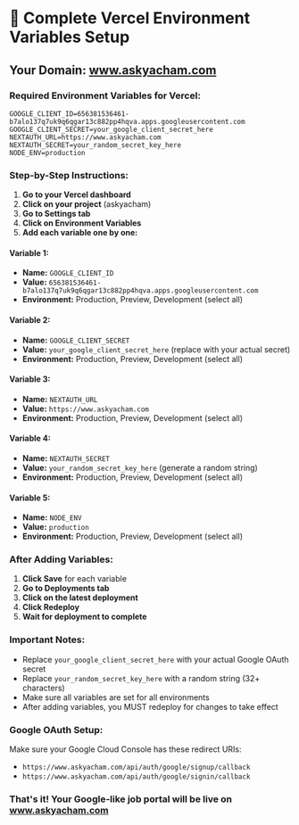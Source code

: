 # 🚀 Complete Vercel Environment Variables Setup

## Your Domain: www.askyacham.com

### Required Environment Variables for Vercel:

```
GOOGLE_CLIENT_ID=656381536461-b7alo137q7uk9q6qgar13c882pp4hqva.apps.googleusercontent.com
GOOGLE_CLIENT_SECRET=your_google_client_secret_here
NEXTAUTH_URL=https://www.askyacham.com
NEXTAUTH_SECRET=your_random_secret_key_here
NODE_ENV=production
```

### Step-by-Step Instructions:

1. **Go to your Vercel dashboard**
2. **Click on your project** (askyacham)
3. **Go to Settings tab**
4. **Click on Environment Variables**
5. **Add each variable one by one:**

#### Variable 1:
- **Name:** `GOOGLE_CLIENT_ID`
- **Value:** `656381536461-b7alo137q7uk9q6qgar13c882pp4hqva.apps.googleusercontent.com`
- **Environment:** Production, Preview, Development (select all)

#### Variable 2:
- **Name:** `GOOGLE_CLIENT_SECRET`
- **Value:** `your_google_client_secret_here` (replace with your actual secret)
- **Environment:** Production, Preview, Development (select all)

#### Variable 3:
- **Name:** `NEXTAUTH_URL`
- **Value:** `https://www.askyacham.com`
- **Environment:** Production, Preview, Development (select all)

#### Variable 4:
- **Name:** `NEXTAUTH_SECRET`
- **Value:** `your_random_secret_key_here` (generate a random string)
- **Environment:** Production, Preview, Development (select all)

#### Variable 5:
- **Name:** `NODE_ENV`
- **Value:** `production`
- **Environment:** Production, Preview, Development (select all)

### After Adding Variables:

1. **Click Save** for each variable
2. **Go to Deployments tab**
3. **Click on the latest deployment**
4. **Click Redeploy**
5. **Wait for deployment to complete**

### Important Notes:

- Replace `your_google_client_secret_here` with your actual Google OAuth secret
- Replace `your_random_secret_key_here` with a random string (32+ characters)
- Make sure all variables are set for all environments
- After adding variables, you MUST redeploy for changes to take effect

### Google OAuth Setup:

Make sure your Google Cloud Console has these redirect URIs:
- `https://www.askyacham.com/api/auth/google/signup/callback`
- `https://www.askyacham.com/api/auth/google/signin/callback`

### That's it! Your Google-like job portal will be live on www.askyacham.com
